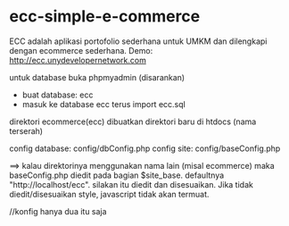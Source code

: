 # ecc-simple-e-commerce
ECC adalah aplikasi portofolio sederhana untuk UMKM dan dilengkapi dengan ecommerce sederhana. Demo: http://ecc.unydevelopernetwork.com

untuk database buka phpmyadmin (disarankan)
- buat database: ecc
- masuk ke database ecc terus import ecc.sql


direktori ecommerce(ecc) dibuatkan direktori baru di htdocs (nama terserah)

config database: config/dbConfig.php
config site: config/baseConfig.php

==> kalau direktorinya menggunakan nama lain (misal ecommerce) maka baseConfig.php diedit pada bagian $site_base. defaultnya "http://localhost/ecc". silakan itu diedit dan disesuaikan. Jika tidak diedit/disesuaikan style, javascript tidak akan termuat.

//konfig hanya dua itu saja
